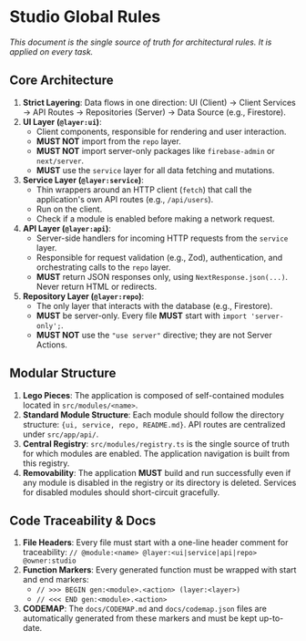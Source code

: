# Studio Global Rules

*This document is the single source of truth for architectural rules. It is applied on every task.*

## Core Architecture

1.  **Strict Layering**: Data flows in one direction: UI (Client) → Client Services → API Routes → Repositories (Server) → Data Source (e.g., Firestore).
2.  **UI Layer (`@layer:ui`)**:
    *   Client components, responsible for rendering and user interaction.
    *   **MUST NOT** import from the `repo` layer.
    *   **MUST NOT** import server-only packages like `firebase-admin` or `next/server`.
    *   **MUST** use the `service` layer for all data fetching and mutations.
3.  **Service Layer (`@layer:service`)**:
    *   Thin wrappers around an HTTP client (`fetch`) that call the application's own API routes (e.g., `/api/users`).
    *   Run on the client.
    *   Check if a module is enabled before making a network request.
4.  **API Layer (`@layer:api`)**:
    *   Server-side handlers for incoming HTTP requests from the `service` layer.
    *   Responsible for request validation (e.g., Zod), authentication, and orchestrating calls to the `repo` layer.
    *   **MUST** return JSON responses only, using `NextResponse.json(...)`. Never return HTML or redirects.
5.  **Repository Layer (`@layer:repo`)**:
    *   The only layer that interacts with the database (e.g., Firestore).
    *   **MUST** be server-only. Every file **MUST** start with `import 'server-only';`.
    *   **MUST NOT** use the `"use server"` directive; they are not Server Actions.

## Modular Structure

1.  **Lego Pieces**: The application is composed of self-contained modules located in `src/modules/<name>`.
2.  **Standard Module Structure**: Each module should follow the directory structure: `{ui, service, repo, README.md}`. API routes are centralized under `src/app/api/`.
3.  **Central Registry**: `src/modules/registry.ts` is the single source of truth for which modules are enabled. The application navigation is built from this registry.
4.  **Removability**: The application **MUST** build and run successfully even if any module is disabled in the registry or its directory is deleted. Services for disabled modules should short-circuit gracefully.

## Code Traceability & Docs

1.  **File Headers**: Every file must start with a one-line header comment for traceability: `// @module:<name> @layer:<ui|service|api|repo> @owner:studio`
2.  **Function Markers**: Every generated function must be wrapped with start and end markers:
    *   `// >>> BEGIN gen:<module>.<action> (layer:<layer>)`
    *   `// <<< END gen:<module>.<action>`
3.  **CODEMAP**: The `docs/CODEMAP.md` and `docs/codemap.json` files are automatically generated from these markers and must be kept up-to-date.
